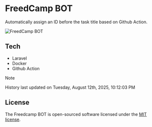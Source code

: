 # FreedCamp BOT

Automatically assign an ID before the task title based on Github Action.

![FreedCamp BOT](https://repository-images.githubusercontent.com/737932867/7d34798b-2680-471c-b089-a78a718d3d6a)

## Tech

- Laravel
- Docker
- Github Action

> [!NOTE]  
> History last updated on Tuesday, August 12th, 2025, 10:12:03 PM

## License

The Freedcamp BOT is open-sourced software licensed under the [MIT license](https://opensource.org/licenses/MIT).
